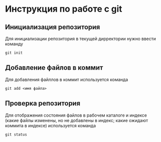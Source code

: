 # Инструкция по работе с git

## Инициализация репозитория

Для инициализации репозитория в текущей дирректории нужно ввести команду
```
git init
```
## Добавление файлов в коммит

Для добавления файллов в коммит используется команда

```
git add <имя файла>
```
## Проверка репозитория

Для отображения состояния файлов в рабочем каталоге и индексе (какие файлы изменены, но не добавлены в индекс; какие ожидают коммита в индексе) используется команда

```
git status
```
